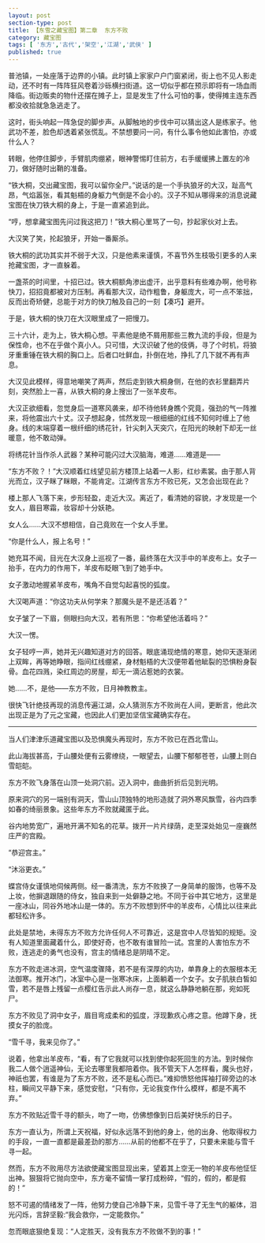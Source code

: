 ```yaml
---
layout: post
section-type: post
title: 【东雪之藏宝图】第二章  东方不败
category: 藏宝图
tags: [ '东方','古代','架空','江湖','武侠' ]
published: true
---
```

普池镇，一处座落于边界的小镇。此时镇上家家户户门窗紧闭，街上也不见人影走动，还不时有一阵阵狂风卷着沙砾横扫街道。这一切似乎都在预示即将有一场血雨降临。街边贩卖的物什还摆在摊子上，显是发生了什么可怕的事，使得摊主连东西都没收拾就急急逃走了。

这时，街头响起一阵急促的脚步声。从脚触地的步伐中可以猜出这人是练家子。他武功不差，脸色却透着紧张慌乱。不禁想要问一问，有什么事令他如此害怕，亦或什么人？

转眼，他停住脚步，手臂肌肉绷紧，眼神警惕盯住前方，右手缓缓拂上置左的冷刀，做好随时出鞘的准备。

“铁大桐，交出藏宝图，我可以留你全尸。”说话的是一个手执狼牙的大汉，趾高气昂，气焰嚣张，看其魁梧的身躯力气倒是不会小的。汉子不知从哪得来的消息说藏宝图在快刀铁大桐的身上，于是一直紧追到此。

“哼，想拿藏宝图先问过我这把刀！”铁大桐心里骂了一句，抄起家伙对上去。

大汉笑了笑，抡起狼牙，开始一番厮杀。

铁大桐的武功其实并不弱于大汉，只是他素来谨慎，不喜节外生枝吸引更多的人来抢藏宝图，才一直躲着。

一盏茶的时间里，十招已过。铁大桐额角渗出虚汗，出乎意料有些难办啊，他号称快刀，招招竟都被对方压制。再看那大汉，动作粗鲁，身躯庞大，可一点不笨拙，反而出奇矫健，总能于对方的快刀触及自己的一刻【凑巧】避开。

于是，铁大桐的快刀在大汉眼里成了一把慢刀。

三十六计，走为上，铁大桐心想。平素他是绝不屑用那些三教九流的手段，但是为保性命，也不在乎做个真小人。只可惜，大汉识破了他的伎俩，寻了个时机，将狼牙重重锤在铁大桐的胸口上。后者口吐鲜血，扑倒在地，挣扎了几下就不再有声息。

大汉见此模样，得意地嘲笑了两声，然后走到铁大桐身侧，在他的衣衫里翻弄片刻，突然脸上一喜，从铁大桐的身上搜出了一张羊皮布。

大汉正欲细看，忽觉身后一道寒风袭来，却不待他转身瞧个究竟，强劲的气一阵推来，将他震出六十丈。汉子想起身，怵然发现一根细细的红线不知何时缠上了他身。线的末端穿着一根纤细的绣花针，针尖刺入天突穴，在阳光的映射下却无一丝暖意，他不敢动弹。

将绣花针当作杀人武器？某种可能闪过大汉脑海，难道……难道是——

“东方不败？！”大汉顺着红线望见前方楼顶上站着一人影，红纱素裳。由于那人背光而立，汉子眯了眯眼，不能肯定。江湖传言东方不败已死，又怎会出现在此？

楼上那人飞落下来，步形轻盈，走近大汉。离近了，看清她的容貌，才发现是一个女人，眉目寒霜，妆容却十分妖艳。

女人么……大汉不想相信，自己竟败在一个女人手里。

“你是什么人，报上名号！”

她充耳不闻，目光在大汉身上巡视了一番，最终落在大汉手中的羊皮布上。女子一抬手，在内力的作用下，羊皮布眨眼飞到了她手中。

女子激动地握紧羊皮布，嘴角不自觉勾起喜悦的弧度。

大汉喝声道：“你这功夫从何学来？那魔头是不是还活着？”

女子皱了一下眉，侧眼扫向大汉，若有所思：“你希望他活着吗？”

大汉一愣。

女子轻哼一声，她并无兴趣知道对方的回答。眼底涌现绝情的寒意，她仰天逐渐闭上双眸，再等她睁眼，指间红线绷紧，身材魁梧的大汉便带着他眦裂的恐惧粉身裂骨。血花四溅，染红周边的房屋，却无一滴沾惹她的衣裳。

她……不，是他——东方不败，日月神教教主。

很快飞针绝技再现的消息传遍江湖，众人猜测东方不败尚在人间，更断言，他此次出现正是为了元之宝藏，也因此人们更加坚信宝藏确实存在。
****

当人们津津乐道藏宝图以及恐惧魔头再现时，东方不败已在西北雪山。

此山海拔甚高，于山腰处便有云雾缭绕，一眼望去，山腰下郁郁苍苍，山腰上则白雪皑皑。

东方不败飞身落在山顶一处洞穴前。迈入洞中，曲曲折折后见到光明。

原来洞穴的另一端别有洞天，雪山山顶独特的地形造就了洞外寒风飘雪，谷内四季如春的绮丽景象。这些年东方不败就藏匿于此。

谷内地势宽广，遍地开满不知名的花草。拨开一片片绿荫，走至深处始见一座巍然庄严的宫殿。

“恭迎宫主。”

“沐浴更衣。”

蝶宫侍女谨慎地伺候两侧。经一番清洗，东方不败换了一身简单的服饰，也等不及上妆，他摒退跟随的侍女，独自来到一处僻静之地。不同于谷中其它地方，这里是一座冰山，同谷外地冰山是一体的。东方不败想到怀中的羊皮布，心情比以往来此都轻松许多。

此处是禁地，未得东方不败方允许任何人不可靠近，这是宫中人尽皆知的规矩。没有人知道里面藏着什么，即使好奇，也不敢有谁冒险一试。宫里的人害怕东方不败，连逃走的勇气也没有，宫主的情绪总是阴晴不定。

东方不败走进冰洞，空气温度骤降，若不是有深厚的内功，单靠身上的衣服根本无法御寒。推开冰门，冰室中心是一张寒冰床，上面躺着一个女子。女子肌肤白皙如雪，若不是唇上残留一点樱红告示此人尚存一息，就这么静静地躺在那，宛如死尸。

东方不败见了洞中女子，眉目弯成柔和的弧度，浮现歉疚心疼之意。他蹲下身，抚摸女子的脸庞。

“雪千寻，我来见你了。”

说着，他拿出羊皮布，“看，有了它我就可以找到使你起死回生的方法。到时候你我二人做个逍遥神仙，无论去哪里我都陪着你。我不管天下人怎样看，魔头也好，神祇也罢，有谁是为了东方不败，还不是私心而已。”难抑愤怒他挥袖打碎旁边的冰柱，瞬间又平静下来，感觉安慰，“只有你，无论我变作什么模样，都是不离不弃。”

东方不败贴近雪千寻的额头，吻了一吻，仿佛想像到日后美好快乐的日子。

东方一直认为，所谓上天祝福，好似永远落不到他的身上，他的出身、他取得权力的手段，一直一直都是最差劲的那方……从前的他都不在乎了，只要未来能与雪千寻一起。


然而，东方不败用尽方法欲使藏宝图显现出来，望着其上空无一物的羊皮布他怔怔出神。狠狠将它抛向空中，东方毫不留情一掌打成粉碎，“假的，假的，都是假的！”

怒不可遏的情绪发了一阵，他努力使自己冷静下来，见雪千寻了无生气的躯体，泪光闪烁，言辞坚毅:“我会救你，一定能救你。”

忽而眼底狠绝复现：“人定胜天，没有我东方不败做不到的事！”

